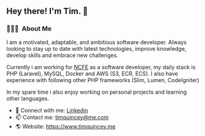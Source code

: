 <h2>Hey there! I'm Tim. 👋</h2>

<h3> 👨🏻‍💻 &nbsp;About Me </h3>

I am a motivated, adaptable, and ambitious software developer. Always looking to stay up to date with latest technologies, improve knowledge, develop skills and embrace new challenges.

Currently i am working for <a href="https://www.ncfe.org.uk/">NCFE</a> as a software developer, my daily stack is PHP (Laravel), MySQL, Docker and AWS (S3, ECR, ECS). I also have experience with following other PHP frameworks (Slim, Lumen, CodeIgniter)

In my spare time i also enjoy working on personal projects and learning other languages.

- 💼 Connect with me: <a href="https://www.linkedin.com/in/tim-quincey-743158a0">Linkedin</a>
- 📫 Contact me: <a href="mailto:timquincey@me.com">timquincey@me.com</a>
- 🌎 Website: <a href="https://www.timquincey.me">https://www.timquincey.me</a>
